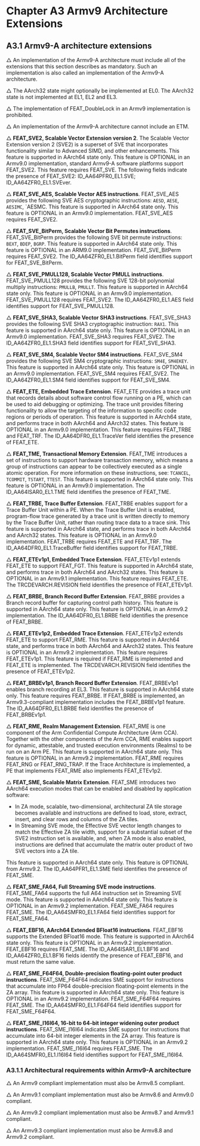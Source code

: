 # Chapter A3 Armv9 Architecture Extensions

## A3.1 Armv9-A architecture extensions

$\triangle$ An implementation of the Armv9-A architecture must include all of the extensions that this section describes as mandatory. Such an implementation is also called an implementation of the Armv9-A architecture.

$\triangle$ The AArch32 state might optionally be implemented at EL0. The AArch32 state is not implemented at EL1, EL2 and EL3.

$\triangle$ The implementation of FEAT_DoubleLock in an Armv9 implementation is prohibited.

$\triangle$ An implementation of the Armv9-A architecture cannot include an ETM.

$\triangle$ **FEAT_SVE2, Scalable Vector Extension version 2**. The Scalable Vector Extension version 2 (SVE2) is a superset of SVE that incorporates functionality similar to Advanced SIMD, and other enhancements. This feature is supported in AArch64 state only. This feature is OPTIONAL in an Armv9.0 implementation, standard Armv9-A software platforms support FEAT_SVE2. This feature requires FEAT_SVE. The following fields indicate the presence of FEAT_SVE2: ID_AA64PFR0_EL1.SVE; ID_AA64ZFR0_EL1.SVEver.

$\triangle$ **FEAT_SVE_AES, Scalable Vector AES instructions**. FEAT_SVE_AES provides the following SVE AES cryptographic instructions: `AESD`, `AESE`, `AESIMC`, `AESMC. This feature is supported in AArch64 state only. This feature is OPTIONAL in an Armv9.0 implementation. FEAT_SVE_AES requires FEAT_SVE2.

$\triangle$ **FEAT_SVE_BitPerm, Scalable Vector Bit Permutes instructions**. FEAT_SVE_BitPerm provides the following SVE bit permute instructions: `BEXT`, `BDEP`, `BGRP`. This feature is supported in AArch64 state only. This feature is OPTIONAL in an ARM9.0 implementation. FEAT_SVE_BitPerm requires FEAT_SVE2. The ID_AA64ZFR0_EL1.BitPerm field identifies support for FEAT_SVE_BitPerm.

$\triangle$ **FEAT_SVE_PMULL128, Scalable Vector PMULL instructions**. FEAT_SVE_PMULL128 provides the following SVE 128-bit polynomial multiply instructions: `PMULLB`, `PMULLT`. This feature is supported in AArch64 state only. This feature is OPTIONAL in an Armv9.0 implementation. FEAT_SVE_PMULL128 requires FEAT_SVE2. The ID_AA64ZFR0_EL1.AES field identifies support for FEAT_SVE_PMULL128.

$\triangle$ **FEAT_SVE_SHA3, Scalable Vector SHA3 instructions**. FEAT_SVE_SHA3 provides the following SVE SHA3 cryptographic instruction: `RAX1`. This feature is supported in AArch64 state only. This feature is OPTIONAL in an Armv9.0 implementation. FEAT_SVE_SHA3 requires FEAT_SVE2. The ID_AA64ZFR0_EL1.SHA3 field identifies support for FEAT_SVE_SHA3.

$\triangle$ **FEAT_SVE_SM4, Scalable Vector SM4 instructions**. FEAT_SVE_SM4 provides the following SVE SM4 cryptographic instructions: `SM4E`, `SM4EKEY`. This feature is supported in AArch64 state only. This feature is OPTIONAL in an Armv9.0 implementation. FEAT_SVE_SM4 requires FEAT_SVE2. The ID_AA64ZFR0_EL1.SM4 field identifies support for FEAT_SVE_SM4.

$\triangle$ **FEAT_ETE, Embedded Trace Extension**. FEAT_ETE provides a trace unit that records details about software control flow running on a PE, which can be used to aid debugging or optimizing. The trace unit provides filtering functionality to allow the targeting of the information to specific code regions or periods of operation. This feature is supported in AArch64 state, and performs trace in both AArch64 and AArch32 states. This feature is OPTIONAL in an Armv9.0 implementation. This feature requires FEAT_TRBE and FEAT_TRF. The ID_AA64DFR0_EL1.TraceVer field identifies the presence of FEAT_ETE.

$\triangle$ **FEAT_TME, Transactional Memory Extension**. FEAT_TME introduces a set of instructions to support hardware transaction memory, which means a group of instructions can appear to be collectively executed as a single atomic operation. For more information on these instructions, see: `TCANCEL`, `TCOMMIT`, `TSTART`, `TTEST`. This feature is supported in AArch64 state only. This feature is OPTIONAL in an Armv9.0 implementation. The ID_AA64ISAR0_EL1.TME field identifies the presence of FEAT_TME.

$\triangle$ **FEAT_TRBE, Trace Buffer Extension**. FEAT_TRBE enables support for a Trace Buffer Unit within a PE. When the Trace Buffer Unit is enabled, program-flow trace generated by a trace unit is written directly to memory by the Trace Buffer Unit, rather than routing trace data to a trace sink. This feature is supported in AArch64 state, and performs trace in both AArch64 and AArch32 states. This feature is OPTIONAL in an Armv9.0 implementation. FEAT_TRBE requires FEAT_ETE and FEAT_TRF. The ID_AA64DFR0_EL1.TraceBuffer field identifies support for FEAT_TRBE.

$\triangle$ **FEAT_ETEv1p1, Embedded Trace Extension**. FEAT_ETEv1p1 extends FEAT_ETE to support FEAT_FGT. This feature is supported in AArch64 state, and performs trace in both AArch64 and AArch32 states. This feature is OPTIONAL in an Armv9.1 implementation. This feature requires FEAT_ETE. The TRCDEVARCH.REVISION field identifies the presence of FEAT_ETEv1p1.

$\triangle$ **FEAT_BRBE, Branch Record Buffer Extension**. FEAT_BRBE provides a Branch record buffer for capturing control path history. This feature is supported in AArch64 state only. This feature is OPTIONAL in an Armv9.2 implementation. The ID_AA64DFR0_EL1.BRBE field identifies the presence of FEAT_BRBE.

$\triangle$ **FEAT_ETEv1p2, Embedded Trace Extension**. FEAT_ETEv1p2 extends FEAT_ETE to support FEAT_RME. This feature is supported in AArch64 state, and performs trace in both AArch64 and AArch32 states. This feature is OPTIONAL in an Armv9.2 implementation. This feature requires FEAT_ETEv1p1. This feature is required if FEAT_RME is implemented and FEAT_ETE is implemented. The TRCDEVARCH.REVISION field identifies the presence of FEAT_ETEv1p2.

$\triangle$ **FEAT_BRBEv1p1, Branch Record Buffer Extension**. FEAT_BRBEv1p1 enables branch recording at EL3. This feature is supported in AArch64 state only. This feature requires FEAT_BRBE. If FEAT_BRBE is implemented, an Armv9.3-compliant implementation includes the FEAT_BRBEv1p1 feature. The ID_AA64DFR0_EL1.BRBE field identifies the presence of FEAT_BRBEv1p1.

$\triangle$ **FEAT_RME, Realm Management Extension**. FEAT_RME is one component of the Arm Confidential Compute Architecture (Arm CCA). Together with the other components of the Arm CCA, RME enables support for dynamic, attestable, and trusted execution environments (Realms) to be run on an Arm PE. This feature is supported in AArch64 state only. This feature is OPTIONAL in an Armv9.2 implementation. FEAT_RME requires FEAT_RNG or FEAT_RNG_TRAP. If the Trace Architecture is implemented, a PE that implements FEAT_RME also implements FEAT_ETEv1p2.

$\triangle$ **FEAT_SME, Scalable Matrix Extension**. FEAT_SME introduces two AArch64 execution modes that can be enabled and disabled by application software:
- In ZA mode, scalable, two-dimensional, architectural ZA tile storage becomes available and instructions are defined to load, store, extract, insert, and clear rows and columns of the ZA tiles.
- In Streaming SVE mode, the Effective SVE vector length changes to match the Effective ZA tile width, support for a substantial subset of the SVE2 instruction set is available, and, when ZA mode is also enabled, instructions are defined that accumulate the matrix outer product of two SVE vectors into a ZA tile.

This feature is supported in AArch64 state only. This feature is OPTIONAL from Armv9.2. The ID_AA64PFR1_EL1.SME field identifies the presence of FEAT_SME.

$\triangle$ **FEAT_SME_FA64, Full Streaming SVE mode instructions**. FEAT_SME_FA64 supports the full A64 instruction set in Streaming SVE mode. This feature is supported in AArch64 state only. This feature is OPTIONAL in an Armv9.2 implementation. FEAT_SME_FA64 requires FEAT_SME. The ID_AA64SMFR0_EL1.FA64 field identifies support for FEAT_SME_FA64.

$\triangle$ **FEAT_EBF16, AArch64 Extended BFloat16 instructions**. FEAT_EBF16 supports the Extended BFloat16 mode. This feature is supported in AArch64 state only. This feature is OPTIONAL in an Armv9.2 implementation. FEAT_EBF16 requires FEAT_SME. The ID_AA64ISAR1_EL1.BF16 and ID_AA64ZFR0_EL1.BF16 fields identify the presence of FEAT_EBF16, and must return the same value.

$\triangle$ **FEAT_SME_F64F64, Double-precision floating-point outer product instructions**. FEAT_SME_F64F64 indicates SME support for instructions that accumulate into FP64 double-precision floating-point elements in the ZA array. This feature is supported in AArch64 state only. This feature is OPTIONAL in an Armv9.2 implementation. FEAT_SME_F64F64 requires FEAT_SME. The ID_AA64SMFR0_EL1.F64F64 field identifies support for FEAT_SME_F64F64.

$\triangle$ **FEAT_SME_I16I64, 16-bit to 64-bit integer widening outer product instructions**. FEAT_SME_I16I64 indicates SME support for instructions that accumulate into 64-bit integer elements in the ZA array. This feature is supported in AArch64 state only. This feature is OPTIONAL in an Armv9.2 implementation. FEAT_SME_I16I64 requires FEAT_SME. The ID_AA64SMFR0_EL1.I16I64 field identifies support for FEAT_SME_I16I64.

### A3.1.1 Architectural requirements within Armv9-A architecture

$\triangle$ An Armv9 compliant implementation must also be Armv8.5 compliant.

$\triangle$ An Armv9.1 compliant implementation must also be Armv8.6 and Armv9.0 compliant.

$\triangle$ An Armv9.2 compliant implementation must also be Armv8.7 and Armv9.1 compliant.

$\triangle$ An Armv9.3 compliant implementation must also be Armv8.8 and Armv9.2 compliant.
